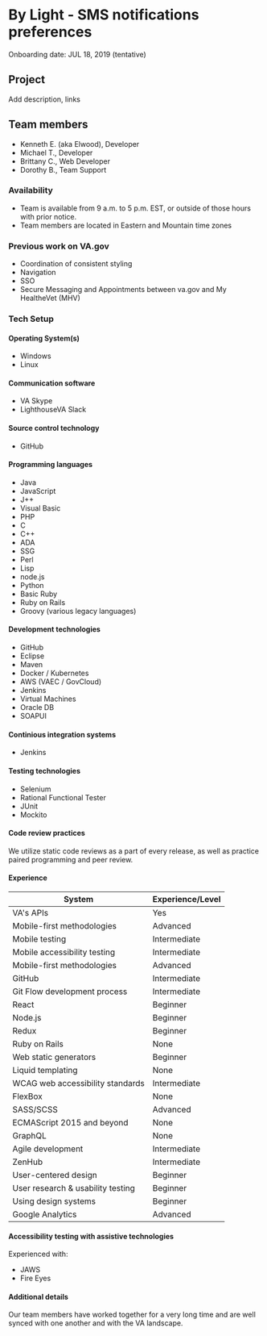 # By Light - SMS notifications preferences
Onboarding date: JUL 18, 2019 (tentative)

## Project
Add description, links

## Team members
* Kenneth E. (aka Elwood), Developer
* Michael T., Developer
* Brittany C., Web Developer
* Dorothy B., Team Support

### Availability
* Team is available from 9 a.m. to 5 p.m. EST, or outside of those hours with prior notice.
* Team members are located in Eastern and Mountain time zones

### Previous work on VA.gov
* Coordination of consistent styling
* Navigation
* SSO
* Secure Messaging and Appointments between va.gov and My HealtheVet (MHV)

### Tech Setup

#### Operating System(s)
* Windows
* Linux

#### Communication software
* VA Skype
* LighthouseVA Slack

#### Source control technology
* GitHub

#### Programming languages
* Java 
* JavaScript 
* J++ 
* Visual Basic 
* PHP 
* C 
* C++ 
* ADA 
* SSG 
* Perl 
* Lisp 
* node.js 
* Python 
* Basic Ruby 
* Ruby on Rails 
* Groovy (various legacy languages)

#### Development technologies
* GitHub 
* Eclipse 
* Maven 
* Docker / Kubernetes 
* AWS (VAEC / GovCloud) 
* Jenkins 
* Virtual Machines 
* Oracle DB 
* SOAPUI

#### Continious integration systems
* Jenkins

#### Testing technologies
* Selenium 
* Rational Functional Tester 
* JUnit 
* Mockito

#### Code review practices
We utilize static code reviews as a part of every release, as well as practice paired programming and peer review.

#### Experience 
| System     | Experience/Level |
| ----------- | ----------- |
| VA's APIs      | Yes       |
| Mobile-first methodologies   | Advanced       |
| Mobile testing   | Intermediate       |
| Mobile accessibility testing      | Intermediate     |
| Mobile-first methodologies   | Advanced       |
| GitHub   | Intermediate       |
| Git Flow development process      | Intermediate     |
| React   | Beginner      |
| Node.js   | Beginner       |
| Redux      | Beginner      |
| Ruby on Rails   | None     |
| Web static generators   | Beginner       |
| Liquid templating  | None      |
| WCAG web accessibility standards  | Intermediate       |
| FlexBox      | None    |
| SASS/SCSS   | Advanced   |
| ECMAScript 2015 and beyond   | None      |
| GraphQL | None     |
| Agile development      | Intermediate    |
| ZenHub   | Intermediate   |
| User-centered design   | Beginner      |
| User research & usability testing | Beginner      |
| Using design systems    | Beginner    |
| Google Analytics  | Advanced  |

#### Accessibility testing with assistive technologies
Experienced with:
* JAWS
* Fire Eyes

#### Additional details
Our team members have worked together for a very long time and are well synced with one another and with the VA landscape.





